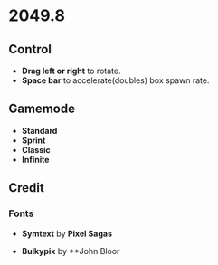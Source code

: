 # 2049.8

## Control

- **Drag left or right** to rotate.
- **Space bar** to accelerate(doubles) box spawn rate.

## Gamemode

- **Standard**
- **Sprint**
- **Classic**
- **Infinite**

## Credit

### Fonts

- **Symtext** by **Pixel Sagas**

- **Bulkypix** by **John Bloor
